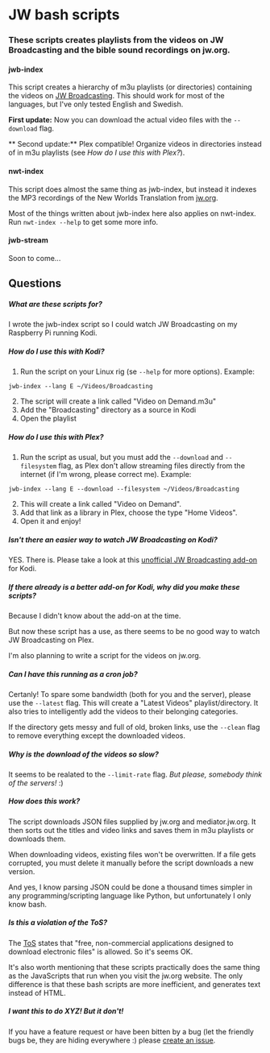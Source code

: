 # JW bash scripts

### These scripts creates playlists from the videos on JW Broadcasting and the bible sound recordings on jw.org.

#### jwb-index
This script creates a hierarchy of m3u playlists (or directories) containing the videos on [JW Broadcasting](http://tv.jw.org/). This should work for most of the languages, but I've only tested English and Swedish.

**First update:** Now you can download the actual video files with the `--download` flag.

** Second update:** Plex compatible! Organize videos in directories instead of in m3u playlists (see *How do I use this with Plex?*).

#### nwt-index
This script does almost the same thing as jwb-index, but instead it indexes the MP3 recordings of the New Worlds Translation from [jw.org](http://www.jw.org).

Most of the things written about jwb-index here also applies on nwt-index. Run `nwt-index --help` to get some more info.

#### jwb-stream

Soon to come...

## Questions

##### What are these scripts for?

I wrote the jwb-index script so I could watch JW Broadcasting on my Raspberry Pi running Kodi.

##### How do I use this with Kodi?

1. Run the script on your Linux rig (se `--help` for more options). Example:

`jwb-index --lang E ~/Videos/Broadcasting`

2. The script will create a link called "Video on Demand.m3u"
3. Add the "Broadcasting" directory as a source in Kodi
4. Open the playlist

##### How do I use this with Plex?

1. Run the script as usual, but you must add the `--download` and `--filesystem` flag, as Plex don't allow streaming files directly from the internet (if I'm wrong, please correct me). Example:

`jwb-index --lang E --download --filesystem ~/Videos/Broadcasting`

2. This will create a link called "Video on Demand".
3. Add that link as a library in Plex, choose the type "Home Videos".
4. Open it and enjoy!

##### Isn't there an easier way to watch JW Broadcasting on Kodi?

YES. There is. Please take a look at this [unofficial JW Broadcasting add-on](http://ca0abinary.github.io/plugin.video.jwtv-unofficial/) for Kodi.

##### If there already is a better add-on for Kodi, why did you make these scripts?

Because I didn't know about the add-on at the time.

But now these script has a use, as there seems to be no good way to watch JW Broadcasting on Plex.

I'm also planning to write a script for the videos on jw.org.

##### Can I have this running as a cron job?

Certanly! To spare some bandwidth (both for you and the server), please use the `--latest` flag. This will create a "Latest Videos" playlist/directory. It also tries to intelligently add the videos to their belonging categories.

If the directory gets messy and full of old, broken links, use the `--clean` flag to remove everything except the downloaded videos.

##### Why is the download of the videos so slow?

It seems to be realated to the `--limit-rate` flag. *But please, somebody think of the servers!* :)

##### How does this work?

The script downloads JSON files supplied by jw.org and mediator.jw.org. It then sorts out the titles and video links and saves them in m3u playlists or downloads them.

When downloading videos, existing files won't be overwritten. If a file gets corrupted, you must delete it manually before the script downloads a new version.

And yes, I know parsing JSON could be done a thousand times simpler in any programming/scripting language like Python, but unfortunately I only know bash.

##### Is this a violation of the ToS?

The [ToS](http://www.jw.org/en/terms-of-use/) states that "free, non-commercial applications designed to download electronic files" is allowed. So it's seems OK.

It's also worth mentioning that these scripts practically does the same thing as the JavaScripts that run when you visit the jw.org website. The only difference is that these bash scripts are more inefficient, and generates text instead of HTML.

##### I want this to do XYZ! But it don't!

If you have a feature request or have been bitten by a bug (let the friendly bugs be, they are hiding everywhere :) please [create an issue](https://github.com/allejok96/jw-kodiator/issues).
